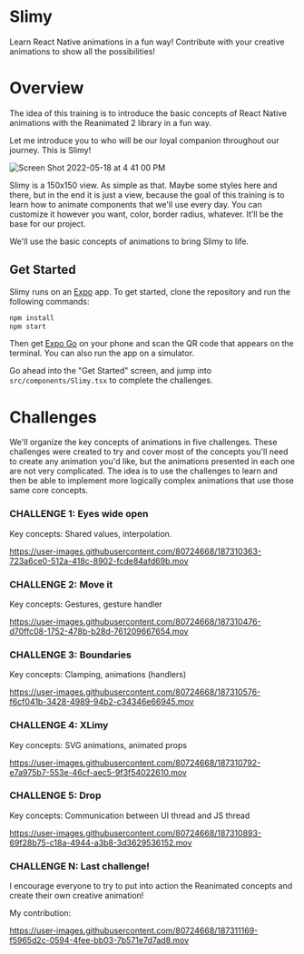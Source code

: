 # Slimy

Learn React Native animations in a fun way! Contribute with your creative animations to show all the possibilities!

# Overview

The idea of this training is to introduce the basic concepts of React Native animations with the Reanimated 2 library in a fun way.

Let me introduce you to who will be our loyal companion throughout our journey. This is Slimy!

![Screen Shot 2022-05-18 at 4 41 00 PM](https://user-images.githubusercontent.com/80724668/187309264-0eb7aa4e-5d0d-48e9-8821-a67c537488f5.png)

Slimy is a 150x150 view. As simple as that. Maybe some styles here and there, but in the end it is just a view, because the goal
of this training is to learn how to animate components that we'll use every day.
You can customize it however you want, color, border radius, whatever. It’ll be the base for our project.

We'll use the basic concepts of animations to bring Slimy to life.

## Get Started

Slimy runs on an [Expo](https://expo.dev/) app. To get started, clone the repository and run the following commands:

```bash
npm install
npm start
```

Then get [Expo Go](https://expo.dev/go) on your phone and scan the QR code that appears on the terminal.
You can also run the app on a simulator.

Go ahead into the "Get Started" screen, and jump into `src/components/Slimy.tsx` to complete the challenges.

# Challenges

We'll organize the key concepts of animations in five challenges. These challenges were created to try and cover most of the concepts
you'll need to create any animation you'd like, but the animations presented in each one are not very complicated. The idea is to use
the challenges to learn and then be able to implement more logically complex animations that use those same core concepts.

### CHALLENGE 1: Eyes wide open

Key concepts: Shared values, interpolation.

https://user-images.githubusercontent.com/80724668/187310363-723a6ce0-512a-418c-8902-fcde84afd69b.mov

### CHALLENGE 2: Move it

Key concepts: Gestures, gesture handler

https://user-images.githubusercontent.com/80724668/187310476-d70ffc08-1752-478b-b28d-761209667654.mov

### CHALLENGE 3: Boundaries

Key concepts: Clamping, animations (handlers)

https://user-images.githubusercontent.com/80724668/187310576-f6cf041b-3428-4989-94b2-c34346e66945.mov

### CHALLENGE 4: XLimy

Key concepts: SVG animations, animated props

https://user-images.githubusercontent.com/80724668/187310792-e7a975b7-553e-46cf-aec5-9f3f54022610.mov

### CHALLENGE 5: Drop

Key concepts: Communication between UI thread and JS thread

https://user-images.githubusercontent.com/80724668/187310893-69f28b75-c18a-4944-a3b8-3d3629536152.mov

### CHALLENGE N: Last challenge!

I encourage everyone to try to put into action the Reanimated concepts and create their own creative animation!

My contribution:

https://user-images.githubusercontent.com/80724668/187311169-f5965d2c-0594-4fee-bb03-7b571e7d7ad8.mov
